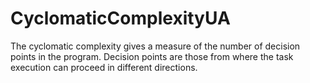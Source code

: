 # CyclomaticComplexityUA

The cyclomatic complexity gives a measure of the number of decision points in the program. Decision points are those from where the task execution can proceed in different directions.
